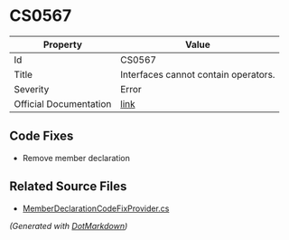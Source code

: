 # CS0567

| Property               | Value                                                             |
| ---------------------- | ----------------------------------------------------------------- |
| Id                     | CS0567                                                            |
| Title                  | Interfaces cannot contain operators\.                             |
| Severity               | Error                                                             |
| Official Documentation | [link](http://docs.microsoft.com/en-us/dotnet/csharp/misc/cs0567) |

## Code Fixes

* Remove member declaration

## Related Source Files

* [MemberDeclarationCodeFixProvider.cs](../../src/CodeFixes/CSharp/CodeFixes/MemberDeclarationCodeFixProvider.cs)

*\(Generated with [DotMarkdown](http://github.com/JosefPihrt/DotMarkdown)\)*